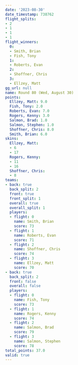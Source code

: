 ```yaml
---
date: '2023-08-30'
date_timestamp: 738762
flight_splits:
- 2
- 1
- 1
- 1
flight_winners:
  0:
  - Smith, Brian
  - Fish, Tony
  1:
  - Roberts, Evan
  2:
  - Shoffner, Chris
  3:
  - Ellzey, Matt
gg_url: null
name: Round 80 (Wed, August 30)
points:
  Ellzey, Matt: 9.0
  Fish, Tony: 2.0
  Roberts, Evan: 7.0
  Rogers, Kenny: 3.0
  Salmon, Brad: 1.0
  Salmon, Stephen: 1.0
  Shoffner, Chris: 8.0
  Smith, Brian: 6.0
skins:
  Ellzey, Matt:
  - 6
  - 17
  Rogers, Kenny:
  - 11
  - 16
  Shoffner, Chris:
  - 8
teams:
- back: true
  back_split: 2
  front: true
  front_split: 1
  overall: true
  overall_split: 1
  players:
  - flight: 0
    name: Smith, Brian
    score: 73
  - flight: 1
    name: Roberts, Evan
    score: 71
  - flight: 2
    name: Shoffner, Chris
    score: 74
  - flight: 3
    name: Ellzey, Matt
    score: 70
- back: true
  back_split: 2
  front: false
  overall: false
  players:
  - flight: 0
    name: Fish, Tony
    score: 73
  - flight: 1
    name: Rogers, Kenny
    score: 74
  - flight: 2
    name: Salmon, Brad
    score: 79
  - flight: 3
    name: Salmon, Stephen
    score: 78
total_points: 37.0
valid: true
---
```

